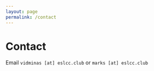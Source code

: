 ```yaml
---
layout: page
permalink: /contact
---
```


# Contact

Email `vidminas [at] eslcc.club` or `marks [at] eslcc.club`

